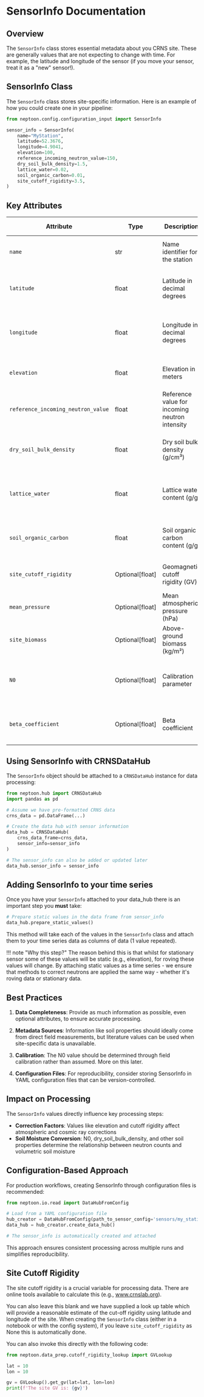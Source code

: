 # SensorInfo Documentation

## Overview

The `SensorInfo` class stores essential metadata about you CRNS site. These are generally values that are not expecting to change with time. For example, the latitude and longitude of the sensor (if you move your sensor, treat it as a "new" sensor!). 

## SensorInfo Class

The `SensorInfo` class stores site-specific information. Here is an example of how you could create one in your pipeline:

```python
from neptoon.config.configuration_input import SensorInfo

sensor_info = SensorInfo(
    name="MyStation",
    latitude=52.3676,
    longitude=4.9041,
    elevation=100,
    reference_incoming_neutron_value=150,
    dry_soil_bulk_density=1.5,
    lattice_water=0.02,
    soil_organic_carbon=0.01,
    site_cutoff_rigidity=3.5,
)

```

## Key Attributes

| Attribute | Type | Description | Impact on Processing |
|-----------|------|-------------|---------------------|
| `name` | str | Name identifier for the station | Used in output file naming and reports |
| `latitude` | float | Latitude in decimal degrees | Used in spatial corrections and footprint calculations |
| `longitude` | float | Longitude in decimal degrees | Used in spatial corrections and site-specific retrievals |
| `elevation` | float | Elevation in meters | Affects pressure-based corrections |
| `reference_incoming_neutron_value` | float | Reference value for incoming neutron intensity | Required for intensity correction normalization |
| `dry_soil_bulk_density` | float | Dry soil bulk density (g/cm³) | Critical for converting neutron counts to soil moisture |
| `lattice_water` | float | Lattice water content (g/g) | Affects neutron moderation and soil moisture calculations |
| `soil_organic_carbon` | float | Soil organic carbon content (g/g) | Influences neutron moderation similar to water |
| `site_cutoff_rigidity` | Optional[float] | Geomagnetic cutoff rigidity (GV) | Used for cosmic ray intensity corrections |
| `mean_pressure` | Optional[float] | Mean atmospheric pressure (hPa) | Used for pressure correction reference |
| `site_biomass` | Optional[float] | Above-ground biomass (kg/m²) | Used for biomass correction if enabled |
| `N0` | Optional[float] | Calibration parameter | Key parameter linking neutron counts to soil moisture |
| `beta_coefficient` | Optional[float] | Beta coefficient | Parameter for some soil moisture conversion equations |

## Using SensorInfo with CRNSDataHub

The `SensorInfo` object should be attached to a `CRNSDataHub` instance for data processing:

```python
from neptoon.hub import CRNSDataHub
import pandas as pd

# Assume we have pre-formatted CRNS data
crns_data = pd.DataFrame(...)  

# Create the data hub with sensor information
data_hub = CRNSDataHub(
    crns_data_frame=crns_data,
    sensor_info=sensor_info
)

# The sensor_info can also be added or updated later
data_hub.sensor_info = sensor_info

```

## Adding SensorInfo to your time series

Once you have your `SensorInfo` attached to your data_hub there is an important step you **must** take:

```python
# Prepare static values in the data frame from sensor_info
data_hub.prepare_static_values()
```

This method will take each of the values in the `SensorInfo` class and attach them to your time series data as columns of data (1 value repeated).

!!! note "Why this step?"
    The reason behind this is that whilst for stationary sensor some of these values will be static (e.g., elevation), for roving these values will change. By attaching static values as a time series - we ensure that methods to correct neutrons are applied the same way - whether it's roving data or stationary data. 

## Best Practices

1. **Data Completeness**: Provide as much information as possible, even optional attributes, to ensure accurate processing.

2. **Metadata Sources**: Information like soil properties should ideally come from direct field measurements, but literature values can be used when site-specific data is unavailable.

3. **Calibration**: The N0 value should be determined through field calibration rather than assumed. More on this later.

5. **Configuration Files**: For reproducibility, consider storing SensorInfo in YAML configuration files that can be version-controlled.

## Impact on Processing

The `SensorInfo` values directly influence key processing steps:

- **Correction Factors**: Values like elevation and cutoff rigidity affect atmospheric and cosmic ray corrections
- **Soil Moisture Conversion**: N0, dry_soil_bulk_density, and other soil properties determine the relationship between neutron counts and volumetric soil moisture

## Configuration-Based Approach

For production workflows, creating SensorInfo through configuration files is recommended:

```python
from neptoon.io.read import DataHubFromConfig

# Load from a YAML configuration file
hub_creator = DataHubFromConfig(path_to_sensor_config='sensors/my_station.yaml')
data_hub = hub_creator.create_data_hub()

# The sensor_info is automatically created and attached
```

This approach ensures consistent processing across multiple runs and simplifies reproducibility.

## Site Cutoff Rigidity

The site cutoff rigidity is a crucial variable for processing data. There are online tools available to calculate this (e.g., www.crnslab.org). 

You can also leave this blank and we have supplied a look up table which will provide a reasonable estimate of the cut-off rigidity using latitude and longitude of the site. When creating the `SensorInfo` class (either in a notebook or with the config system), if you leave `site_cutoff_rigidity` as None this is automatically done.

You can also invoke this directly with the following code:

```python
from neptoon.data_prep.cutoff_rigidity_lookup import GVLookup

lat = 10
lon = 10

gv = GVLookup().get_gv(lat=lat, lon=lon)
print(f'The site GV is: {gv}')
```